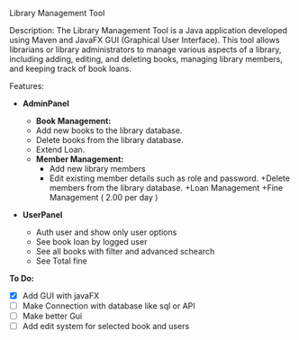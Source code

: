 Library Management Tool

Description:
The Library Management Tool is a Java application developed using Maven and JavaFX GUI (Graphical User Interface). This tool allows librarians or library administrators to manage various aspects of a library, including adding, editing, and deleting books, managing library members, and keeping track of book loans.


Features:


+ **AdminPanel** 
  +   **Book Management:**
    + Add new books to the library database.
    + Delete books from the library database.
    + Extend Loan.
  + **Member Management:**
    + Add new library members
    + Edit existing member details such as role and password.
    +Delete members from the library database.
    +Loan Management
    +Fine Management ( 2.00 per day ) 

+ **UserPanel**
  + Auth user and show only user options 
  + See book loan by logged user 
  + See all books with filter and advanced schearch
  + See Total fine 
  
**To Do:**
- [x] Add GUI with javaFX
- [ ] Make Connection with database like sql or API
- [ ] Make better Gui
- [ ] Add edit system for selected book and users 
